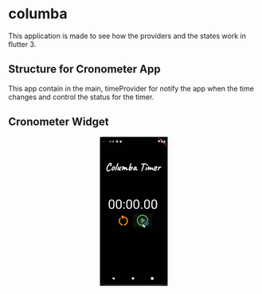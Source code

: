 # columba
This application is made to see how the providers and the states work in flutter 3.

## Structure for Cronometer App
This app contain in the main, timeProvider for notify the app when the time changes
and control the status for the timer. 

## Cronometer Widget
<center> <img src="images/columba.gif" alt="Columba app" witdh="300" height="300"/> </center>
